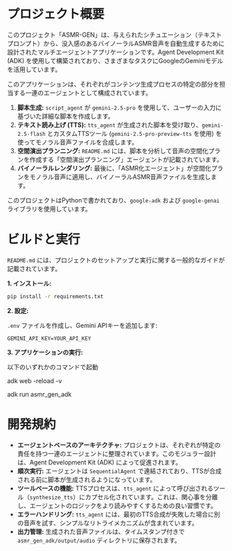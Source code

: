 # プロジェクト概要

このプロジェクト「ASMR-GEN」は、与えられたシチュエーション（テキストプロンプト）から、没入感のあるバイノーラルASMR音声を自動生成するために設計されたマルチエージェントアプリケーションです。Agent Development Kit (ADK) を使用して構築されており、さまざまなタスクにGoogleのGeminiモデルを活用しています。

このアプリケーションは、それぞれがコンテンツ生成プロセスの特定の部分を担当する一連のエージェントとして構成されています。

1.  **脚本生成:** `script_agent` が `gemini-2.5-pro` を使用して、ユーザーの入力に基づいた詳細な脚本を作成します。
2.  **テキスト読み上げ (TTS):** `tts_agent` が生成された脚本を受け取り、`gemini-2.5-flash` とカスタムTTSツール (`gemini-2.5-pro-preview-tts` を使用) を使ってモノラル音声ファイルを合成します。
3.  **空間演出プランニング:** `README.md` には、脚本を分析して音声の空間化プランを作成する「空間演出プランニング」エージェントが記載されています。
4.  **バイノーラルレンダリング:** 最後に、「ASMR化エージェント」が空間化プランをモノラル音声に適用し、バイノーラルASMR音声ファイルを生成します。

このプロジェクトはPythonで書かれており、`google-adk` および `google-genai` ライブラリを使用しています。

# ビルドと実行

`README.md` には、プロジェクトのセットアップと実行に関する一般的なガイドが記載されています。

**1. インストール:**

```bash
pip install -r requirements.txt
```

**2. 設定:**

`.env` ファイルを作成し、Gemini APIキーを追加します:

```
GEMINI_API_KEY=YOUR_API_KEY
```

**3. アプリケーションの実行:**

以下のいずれかのコマンドで起動

adk web -reload -v

adk run asmr_gen_adk

# 開発規約

*   **エージェントベースのアーキテクチャ:** プロジェクトは、それぞれが特定の責任を持つ一連のエージェントに整理されています。このモジュラー設計は、Agent Development Kit (ADK) によって促進されます。
*   **順次実行:** エージェントは `SequentialAgent` で連結されており、TTSが合成される前に脚本が生成されるようになっています。
*   **ツールベースの機能:** TTSプロセスは、`tts_agent` によって呼び出されるツール（`synthesize_tts`）にカプセル化されています。これは、関心事を分離し、エージェントのロジックをより読みやすくするための良い習慣です。
*   **エラーハンドリング:** `tts_agent` には、最初のTTS合成が失敗した場合に別の音声を試す、シンプルなリトライメカニズムが含まれています。
*   **出力管理:** 生成された音声ファイルは、タイムスタンプ付きで `asmr_gen_adk/output/audio` ディレクトリに保存されます。
